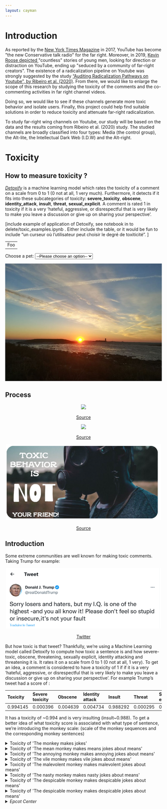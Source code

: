```yaml
---
layout: cayman
---
```


# Introduction

As reported by the [New York Times Magazine](https://www.nytimes.com/2017/08/03/magazine/for-the-new-far-right-youtube-has-become-the-new-talk-radio.htm) in 2017, YouTube has become "the new Conservative talk radio" for the far right. Moreover, in 2019, [Kevin Roose depicted ](https://www.nytimes.com/interactive/2019/06/08/technology/youtube-radical.html) "countless" stories of young men, looking for direction or distraction on YouTube, ending up "seduced by a community of far-right creators". The existence of a radicalization pipeline on Youtube was strongly suggested by the study [“Auditing Radicalization Pathways on Youtube”, by Ribeiro et al. (2020)](https://dlab.epfl.ch/people/west/pub/HortaRibeiro-Ottoni-West-Almeida-Meira_FAT-20.pdf). 
From there, we would like to enlarge the scope of this research by studying the toxicity of the comments and the co-commenting activities in far right channel videos. 

Doing so, we would like to see if these channels generate more toxic behavior and isolate users. Finally, this project could help find suitable solutions in order to reduce toxicity and attenuate far-right radicalization.

To study far-right wing channels on Youtube, our study will be based on the data and the results coming from Ribeiro et al. (2020) study. The studied channels are broadly classified into four types: Media (the control group), the Alt-lite, the Intellectual Dark Web (I.D.W) and the Alt-right. 

# Toxicity
## How to measure toxicity ?

[_Detoxify_](https://github.com/unitaryai/detoxify) is a machine learning model which rates the toxicity of a comment on a scale from 0 to 1 (0 not at all, 1 very much). Furthermore, it detects if it fits into these subcategories of toxicity: **severe_toxicity**, **obscene**, **identity_attack**, **insult**, **threat**, **sexual_explicit**. A comment is rated 1 in toxicity if it is a very ‘hateful, aggressive, or disrespectful that is very likely to make you leave a discussion or give up on sharing your perspective’. 

[include example of application of Detoxify, see notebook in to delete/toxic_examples.ipynb . Either include the table, or it would be fun to include “un curseur où l’utilisateur peut choisir le degré de toxiticité”. ]

<table>
    <tr>
        <td>Foo</td>
    </tr>
</table>



<label for="pet-select">Choose a pet:</label>
<select name="pets" id="pet-select">
    <option value="">--Please choose an option--</option>
    <option value="dog">Dog</option>
    <option value="cat">Cat</option>
</select>

<img id="graphique-1" src="assets/img/profilAriane.png" />

<script>
    const selectEl = document.getElementById("pet-select");
    selectEl.addEventListener("change", (ev) => {
    switch (selectEl.value) {
        case "dog":
        document.getElementById("graphique-1").src = "assets/img/favicon.png";
        break;
        case "cat":
        document.getElementById("graphique-1").src = "assets/img/favicon.png";
        break;
        default:
        document.getElementById("graphique-1").src="assets/img/profilAriane.png";
        document.getElementById("graphique-1").src = "assets/img/profilAriane.png";
        break;
    }
    })
</script>

## Process

<p align="center">
    <img width="500" src="https://www.selfies.com/wp-content/uploads/sites/5/2022/07/Mutausbrueche-TikTok-Stay-Toxic.jpg" >
</p>
<p align="center">
    <a href="https://www.selfies.com/apps/instagram/
stay-toxic-lustiger-social-media-trend-tiktok-insta-beziehungstipps-141719/">Source</a>
</p>

<p align="center">
    <img width="300" src="http://img.picturequotes.com/2/428/427713/have-you-been-playing-in-toxic-waste-lately-quote-1.jpg" >
</p>

<p align="center">
    <a href="http://www.picturequotes.com/have-you-been-playing-in-toxic-waste-lately-quote-427713">Source</a>
</p>

<p align="center">
    <img width="500" src="assets/img/toxic_behaviour.png" >
</p>

<p align="center">
    <a href="https://www.pinterest.fr/pin/551761391849970879/">Source</a>
</p>

## Introduction

Some extreme communities are well known for making toxic comments. Taking Trump for example:

<p align="center">
    <img width="500" src="assets/img/trump.png" >
</p>

<p align="center">
    <a href="https://twitter.com/realDonaldTrump/status/332308211321425920">Twitter</a>
</p>


But how toxic is that tweet? Thankfully, we’re using a Machine Learning model called Detoxify to compute how toxic a sentence is and how severe-toxic, obscene, threatening, sexually explicit, identity attacking  and threatening it is. It rates it on a scale from 0 to 1 (0 not at all, 1 very). To get an idea, a comment is considered to have a toxicity of 1 if if it is a very ‘hateful, aggressive, or disrespectful that is very likely to make you leave a discussion or give up on sharing your perspective’. 
For example Trump’s tweet had a score of :

| Toxicity        | Severe toxicity  | Obscene  | Identity attack |  Insult  | Threat   | Sexual explicit |
|:----------------|:-----------------|:---------|:----------------|:---------|:-------- |:----------------|
|    0.994145     |     0.000396     | 0.004639 |     0.004734    | 0.988292 | 0.000295 |     0.000622    |

It has a toxicity of ~0.994 and is very insulting (insult~0.988). To get a better idea of what toxicity score is associated with what type of sentence, we’re introducing the monkey scale:
(scale of the monkey sequences and the corresponding monkey sentences)

<details>
<summary>Toxicity of 'The monkey makes jokes' </summary>

<table class="tb" id="members">
  <tr>
    <th>Toxicity</th>
    <th>Severe toxicity</th>
    <th>Obscene</th>
    <th>Identity attack</th>
    <th>Insult</th>
    <th>Threat</th>
    <th>Sexual explicit</th>
  </tr>
  <tr>
    <th>0.080424</th>
    <th>0.000012</th>
    <th>0.000631</th>
    <th>0.001699</th>
    <th>0.045562</th>
    <th>0.000297</th>
    <th>0.000416</th>
  </tr>
</table>
</details>

<details>
<summary>Toxicity of 'The mean monkey makes means jokes about means' </summary>

<table class="tb" id="members">
  <tr>
    <th>Toxicity</th>
    <th>Severe toxicity</th>
    <th>Obscene</th>
    <th>Identity attack</th>
    <th>Insult</th>
    <th>Threat</th>
    <th>Sexual explicit</th>
  </tr>
  <tr>
    <th>0.158876</th>
    <th>0.000014</th>
    <th>0.000780</th>
    <th>0.002192</th>
    <th>0.123876</th>
    <th>0.000231</th>
    <th>0.000387</th>
  </tr>
</table>
</details>

<details>
<summary>Toxicity of 'The annoying monkey makes annoying jokes about means'</summary>

<table class="tb" id="members">
  <tr>
    <th>Toxicity</th>
    <th>Severe toxicity</th>
    <th>Obscene</th>
    <th>Identity attack</th>
    <th>Insult</th>
    <th>Threat</th>
    <th>Sexual explicit</th>
  </tr>
  <tr>
    <th>0.197954</th>
    <th>0.000018</th>
    <th>0.001104</th>
    <th>0.002104</th>
    <th>0.139986</th>
    <th>0.000289</th>
    <th>0.000623</th>
  </tr>
</table>
</details>

<details>
<summary>Toxicity of 'The vile monkey makes vile jokes about means' </summary>

<table class="tb" id="members">
  <tr>
    <th>Toxicity</th>
    <th>Severe toxicity</th>
    <th>Obscene</th>
    <th>Identity attack</th>
    <th>Insult</th>
    <th>Threat</th>
    <th>Sexual explicit</th>
  </tr>
  <tr>
    <th>0.319232</th>
    <th>0.000017</th>
    <th>0.000790</th>
    <th>0.002627</th>
    <th>0.259821</th>
    <th>0.000322</th>
    <th>0.000463</th>
  </tr>
</table>
</details>

<details>
<summary>Toxicity of 'The malevolent monkey makes malevolent jokes about means' </summary>

<table class="tb" id="members">
  <tr>
    <th>Toxicity</th>
    <th>Severe toxicity</th>
    <th>Obscene</th>
    <th>Identity attack</th>
    <th>Insult</th>
    <th>Threat</th>
    <th>Sexual explicit</th>
  </tr>
  <tr>
    <th>0.462587</th>
    <th>0.000031</th>
    <th>0.001146</th>
    <th>0.003987</th>
    <th>0.397109</th>
    <th>0.000386</th>
    <th>0.000831</th>
  </tr>
</table>
</details>

<details>
<summary>Toxicity of 'The nasty monkey makes nasty jokes about means' </summary>

<table class="tb" id="members">
  <tr>
    <th>Toxicity</th>
    <th>Severe toxicity</th>
    <th>Obscene</th>
    <th>Identity attack</th>
    <th>Insult</th>
    <th>Threat</th>
    <th>Sexual explicit</th>
  </tr>
  <tr>
    <th>0.615834</th>
    <th>0.000024</th>
    <th>0.000813</th>
    <th>0.002809</th>
    <th>0.556885</th>
    <th>0.000381</th>
    <th>0.000466</th>
  </tr>
</table>
</details>

<details>
<summary>Toxicity of 'The despicable monkey makes despicable jokes about means' </summary>

<table class="tb" id="members">
  <tr>
    <th>Toxicity</th>
    <th>Severe toxicity</th>
    <th>Obscene</th>
    <th>Identity attack</th>
    <th>Insult</th>
    <th>Threat</th>
    <th>Sexual explicit</th>
  </tr>
  <tr>
    <th>0.707401</th>
    <th>0.000016</th>
    <th>0.000449</th>
    <th>0.001647</th>
    <th>0.657305</th>
    <th>0.000226</th>
    <th>0.000282</th>
  </tr>
</table>
</details>

<details>
<summary>Toxicity of 'The despicable monkey makes despicable jokes about means' </summary>

<table class="tb" id="members">
  <tr>
    <th>Toxicity</th>
    <th>Severe toxicity</th>
    <th>Obscene</th>
    <th>Identity attack</th>
    <th>Insult</th>
    <th>Threat</th>
    <th>Sexual explicit</th>
  </tr>
  <tr>
    <th>0.995640</th>
    <th>0.032880</th>
    <th>0.883254</th>
    <th>0.030733</th>
    <th>0.975668</th>
    <th>0.000906</th>
    <th>0.028742</th>
  </tr>
</table>
</details>


<details>
  <summary><i>Epcot Center<i></summary>

  <p>Epcot is a theme park at Walt Disney World Resort featuring exciting attractions, international pavilions, award-winning fireworks and seasonal special events.</p>
</details>








